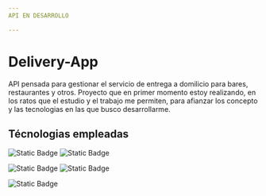 ```yaml
---
API EN DESARROLLO

---
```


# Delivery-App

API pensada para gestionar el servicio de entrega a domilicio para bares, restaurantes y otros.
Proyecto que en primer momento estoy realizando, en los ratos que el estudio y el trabajo me permiten, para afianzar los concepto y las tecnologias en las que busco desarrollarme.

## Técnologias empleadas
![Static Badge](https://img.shields.io/badge/version_3.3.2-green?style=for-the-badge&logo=springboot&label=Spring%20Boot)
![Static Badge](https://img.shields.io/badge/Version_17-orange?style=for-the-badge&label=Java)

![Static Badge](https://img.shields.io/badge/version_6-green?style=for-the-badge&logo=springsecurity&label=Spring%20Security)
![Static Badge](https://img.shields.io/badge/Version_0.12.6-black?style=for-the-badge&logo=jsonwebtokens&logoColor=white&label=JJWT&labelColor=violet)

![Static Badge](https://img.shields.io/badge/%20Spring%20JPA-green?style=for-the-badge&logo=hibernate&label=Hibernate)



